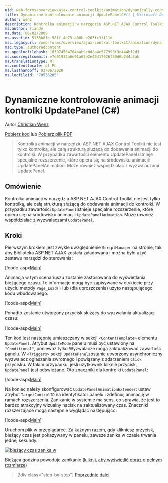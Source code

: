 ```yaml
---
uid: web-forms/overview/ajax-control-toolkit/animation/dynamically-controlling-updatepanel-animations-cs
title: Dynamiczne kontrolowanie animacji UpdatePanelC#() | Microsoft Docs
author: wenz
description: Kontrolka animacji w narzędziu ASP.NET AJAX Control Toolkit nie jest tylko kontrolką, ale całą strukturą służącą do dodawania animacji do kontrolki. Dla zawartości...
ms.author: riande
ms.date: 06/02/2008
ms.assetid: 5138b8fe-98ff-4e73-a00b-e263fc3ff11d
msc.legacyurl: /web-forms/overview/ajax-control-toolkit/animation/dynamically-controlling-updatepanel-animations-cs
msc.type: authoredcontent
ms.openlocfilehash: 183974564764aab9c0d8a4e577995f3c444bf2d3
ms.sourcegitcommit: e7e91932a6e91a63e2e46417626f39d6b244a3ab
ms.translationtype: MT
ms.contentlocale: pl-PL
ms.lasthandoff: 03/06/2020
ms.locfileid: "78536205"
---
```

# <a name="dynamically-controlling-updatepanel-animations-c"></a>Dynamiczne kontrolowanie animacji kontrolki UpdatePanel (C#)

Autor [Christian Wenz](https://github.com/wenz)

[Pobierz kod](https://download.microsoft.com/download/9/3/f/93f8daea-bebd-4821-833b-95205389c7d0/UpdatePanelAnimation2.cs.zip) lub [Pobierz plik PDF](https://download.microsoft.com/download/b/6/a/b6ae89ee-df69-4c87-9bfb-ad1eb2b23373/updatepanelanimation2CS.pdf)

> Kontrolka animacji w narzędziu ASP.NET AJAX Control Toolkit nie jest tylko kontrolką, ale całą strukturą służącą do dodawania animacji do kontrolki. W przypadku zawartości elementu UpdatePanel istnieje specjalne rozszerzenie, które opiera się na środowisku animacji: UpdatePanelAnimation. Może również współdziałać z wyzwalaczami UpdatePanel.

## <a name="overview"></a>Omówienie

Kontrolka animacji w narzędziu ASP.NET AJAX Control Toolkit nie jest tylko kontrolką, ale całą strukturą służącą do dodawania animacji do kontrolki. W przypadku zawartości `UpdatePanel`istnieje specjalne rozszerzenie, które opiera się na środowisku animacji: `UpdatePanelAnimation`. Może również współdziałać z wyzwalaczami `UpdatePanel`.

## <a name="steps"></a>Kroki

Pierwszym krokiem jest zwykle uwzględnienie `ScriptManager` na stronie, tak aby Biblioteka ASP.NET AJAX została załadowana i można było użyć zestawu narzędzi do sterowania:

[!code-aspx[Main](dynamically-controlling-updatepanel-animations-cs/samples/sample1.aspx)]

Animacja w tym scenariuszu zostanie zastosowana do wyświetlania bieżącego czasu. Te informacje mogą być zapisywane w etykiecie przy użyciu metody `Page_Load()` lub (dla uproszczenia) użyto następującego kodu wbudowanego:

[!code-aspx[Main](dynamically-controlling-updatepanel-animations-cs/samples/sample2.aspx)]

Ponadto zostanie utworzony przycisk służący do wyzwalania aktualizacji czasu:

[!code-aspx[Main](dynamically-controlling-updatepanel-animations-cs/samples/sample3.aspx)]

Ten kod jest następnie umieszczany w sekcji `<ContentTemplate>` elementu `UpdatePanel`. Atrybut `UpdateMode` panelu musi być ustawiony na `"Conditional"`, ponieważ tylko Wyzwalacze mogą zaktualizować zawartość panelu. W `<Triggers>` sekcji `UpdatePanel`zostanie utworzony asynchroniczny wyzwalacz ogłaszania zwrotnego i powiązany z zdarzeniem `Click` przycisku. W takim przypadku, jeśli użytkownik kliknie przycisk, `UpdatePanel` jest odświeżane. Oto znaczniki dla kontrolki `UpdatePanel`:

[!code-aspx[Main](dynamically-controlling-updatepanel-animations-cs/samples/sample4.aspx)]

Na koniec należy skonfigurować `UpdatePanelAnimationExtender`: ustaw atrybut `TargetControlID` na identyfikator panelu i zdefiniuj animację w ramach rozszerzenia. Zanikanie w systemie ma sens, co sprawia, że jest to bardzo atrakcyjny wizualny nacisk na zaktualizowany czas. Znaczniki rozszerzające mogą następnie wyglądać następująco:

[!code-aspx[Main](dynamically-controlling-updatepanel-animations-cs/samples/sample5.aspx)]

Uruchom plik w przeglądarce. Za każdym razem, gdy klikniesz przycisk, bieżący czas jest pokazywany w panelu, zawsze zanika w czasie trwania jednej sekundy.

[![bieżący czas zanika w](dynamically-controlling-updatepanel-animations-cs/_static/image2.png)](dynamically-controlling-updatepanel-animations-cs/_static/image1.png)

Bieżąca godzina powoduje zanikanie ([kliknij, aby wyświetlić obraz o pełnym rozmiarze](dynamically-controlling-updatepanel-animations-cs/_static/image3.png))

> [!div class="step-by-step"]
> [Poprzednie](animating-an-updatepanel-control-cs.md)
> [dalej](adding-animation-to-a-control-vb.md)
